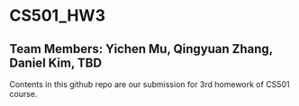 # CS501_HW3
## Team Members: Yichen Mu, Qingyuan Zhang, Daniel Kim, TBD
Contents in this github repo are our submission for 3rd homework of CS501 course.
